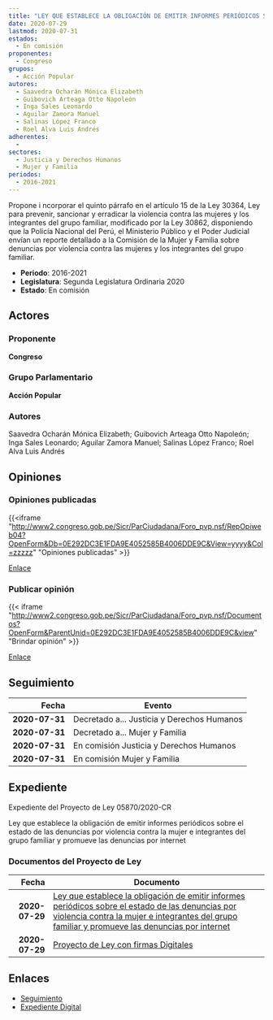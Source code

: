 ```yaml
---
title: "LEY QUE ESTABLECE LA OBLIGACIÓN DE EMITIR INFORMES PERIÓDICOS SOBRE EL ESTADO DE LAS DENUNCIAS POR VIOLENCIA CONTRA LA MUJER INTEGRANTES DEL GRUPO FAMILIAR Y PROMUEVE LAS DENUNCIAS POR INTERNET"
date: 2020-07-29
lastmod: 2020-07-31
estados: 
  - En comisión
proponentes: 
  - Congreso
grupos: 
  - Acción Popular
autores: 
  - Saavedra Ocharán Mónica Elizabeth
  - Guibovich Arteaga Otto Napoleón
  - Inga Sales Leonardo
  - Aguilar Zamora Manuel
  - Salinas López Franco
  - Roel Alva Luis Andrés
adherentes: 
  - 
sectores: 
  - Justicia y Derechos Humanos
  - Mujer y Familia
periodos: 
  - 2016-2021
---
```


Propone i ncorporar el quinto párrafo en el artículo 15 de la Ley 30364, Ley para prevenir, sancionar y erradicar la violencia contra las mujeres y los integrantes del grupo familiar, modificado por la Ley 30862, disponiendo que la Policía Nacional del Perú, el Ministerio Público y el Poder Judicial envían un reporte detallado a la Comisión de la Mujer y Familia sobre denuncias por violencia contra las mujeres y los integrantes del grupo familiar.

- **Periodo**: 2016-2021
- **Legislatura**: Segunda Legislatura Ordinaria 2020
- **Estado**: En comisión

## Actores

### Proponente

**Congreso**

### Grupo Parlamentario

**Acción Popular**

### Autores

Saavedra Ocharán Mónica Elizabeth; Guibovich Arteaga Otto Napoleón; Inga Sales Leonardo; Aguilar Zamora Manuel; Salinas López Franco; Roel Alva Luis Andrés


## Opiniones

### Opiniones publicadas

{{<iframe "http://www2.congreso.gob.pe/Sicr/ParCiudadana/Foro_pvp.nsf/RepOpiweb04?OpenForm&Db=0E292DC3E1FDA9E4052585B4006DDE9C&View=yyyy&Col=zzzzz" "Opiniones publicadas" >}}

[Enlace](http://www2.congreso.gob.pe/Sicr/ParCiudadana/Foro_pvp.nsf/RepOpiweb04?OpenForm&Db=0E292DC3E1FDA9E4052585B4006DDE9C&View=yyyy&Col=zzzzz)
### Publicar opinión

{{< iframe "http://www2.congreso.gob.pe/Sicr/ParCiudadana/Foro_pvp.nsf/Documentos?OpenForm&ParentUnid=0E292DC3E1FDA9E4052585B4006DDE9C&view" "Brindar opinión" >}}

[Enlace](http://www2.congreso.gob.pe/Sicr/ParCiudadana/Foro_pvp.nsf/Documentos?OpenForm&ParentUnid=0E292DC3E1FDA9E4052585B4006DDE9C&view)

## Seguimiento

| Fecha | Evento |
|------:|--------|
| **2020-07-31** | Decretado a... Justicia y Derechos Humanos|
| **2020-07-31** | Decretado a... Mujer y Familia|
| **2020-07-31** | En comisión Justicia y Derechos Humanos|
| **2020-07-31** | En comisión Mujer y Familia|


## Expediente

Expediente del Proyecto de Ley 05870/2020-CR

Ley que establece la obligación de emitir informes periódicos sobre el estado de las denuncias por violencia contra la mujer e integrantes del grupo familiar y promueve las denuncias por internet


### Documentos del Proyecto de Ley

| Fecha | Documento |
|------:|--------|
| **2020-07-29** | [Ley que establece la obligación de emitir informes periódicos sobre el estado de las denuncias por violencia contra la mujer e integrantes del grupo familiar y promueve las denuncias por internet](http://www.leyes.congreso.gob.pe/Documentos/2016_2021/Proyectos_de_Ley_y_de_Resoluciones_Legislativas/PL05870-20200729.pdf) |
| **2020-07-29** | [Proyecto de Ley con firmas Digitales](http://www.leyes.congreso.gob.pe/Documentos/2016_2021/Proyectos_de_Ley_y_de_Resoluciones_Legislativas/Proyectos_Firmas_digitales/PL05870.pdf) |

## Enlaces 

- [Seguimiento](http://www2.congreso.gob.pe/Sicr/TraDocEstProc/CLProLey2016.nsf/f7fff46988ca05b1052578e100829cc7/04032108bd971aea052585b5000f579e?OpenDocument)
- [Expediente Digital](http://www2.congreso.gob.pe/Sicr/TraDocEstProc/CLProLey2016.nsf/f7fff46988ca05b1052578e100829cc7/04032108bd971aea052585b5000f579e?OpenDocument&Click=05257FB7005EB655.eb71d0cf91d8294e05256cdf006b5706/$Body/0.1C6C)
